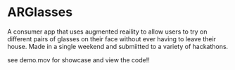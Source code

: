 # ARGlasses
A consumer app that uses augmented reaility to allow users to try on different pairs of glasses on their face without ever having to leave their house. Made in a single weekend and submiitted to a variety of hackathons. 

see demo.mov for showcase and view the code!!
